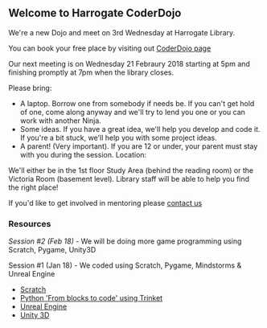 ## Welcome to Harrogate CoderDojo

We're a new Dojo and meet on 3rd Wednesday at Harrogate Library.

You can book your free place by visiting out [CoderDojo page](https://www.coderdojo.com/harrogate/harrogate-harrogate-library)

Our next meeting is on Wednesday 21 Febraury 2018 starting at 5pm and finishing promptly at 7pm when the library closes.

Please bring:
- A laptop. Borrow one from somebody if needs be. If you can't get hold of one, come along anyway and we'll try to lend you one or you can work with another Ninja.
- Some ideas. If you have a great idea, we'll help you develop and code it. If you're a bit stuck, we'll help you with some project ideas.
- A parent! (Very important). If you are 12 or under, your parent must stay with you during the session.
Location:

We'll either be in the 1st floor Study Area (behind the reading room) or the Victoria Room (basement level). Library staff will be able to help you find the right place!

If you'd like to get involved in mentoring please [contact us](mailto:harrogate.uk@coderdojo.com)

### Resources

*Session #2 (Feb 18)* - We will be doing more game programming using Scratch, Pygame, Unity3D

Session #1 (Jan 18) - We coded using Scratch, Pygame, Mindstorms & Unreal Engine

- [Scratch](https://scratch.mit.edu)
- [Python 'From blocks to code' using Trinket](https://hourofpython.trinket.io/from-blocks-to-code-with-trinket)
- [Unreal Engine](https://docs.unrealengine.com/latest/INT/Videos/Basics/)
- [Unity 3D](https://unity3d.com/learn/beginner-tutorials)
